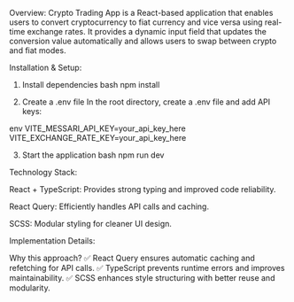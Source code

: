 Overview:
Crypto Trading App is a React-based application that enables users to convert cryptocurrency to fiat currency and vice versa using real-time exchange rates. It provides a dynamic input field that updates the conversion value automatically and allows users to swap between crypto and fiat modes.

Installation & Setup:

1. Install dependencies
   bash
   npm install

2. Create a .env file
   In the root directory, create a .env file and add API keys:

env
VITE_MESSARI_API_KEY=your_api_key_here
VITE_EXCHANGE_RATE_KEY=your_api_key_here

3. Start the application
   bash
   npm run dev

Technology Stack:

React + TypeScript: Provides strong typing and improved code reliability.

React Query: Efficiently handles API calls and caching.

SCSS: Modular styling for cleaner UI design.

Implementation Details:

Why this approach?
✅ React Query ensures automatic caching and refetching for API calls. ✅ TypeScript prevents runtime errors and improves maintainability. ✅ SCSS enhances style structuring with better reuse and modularity.

